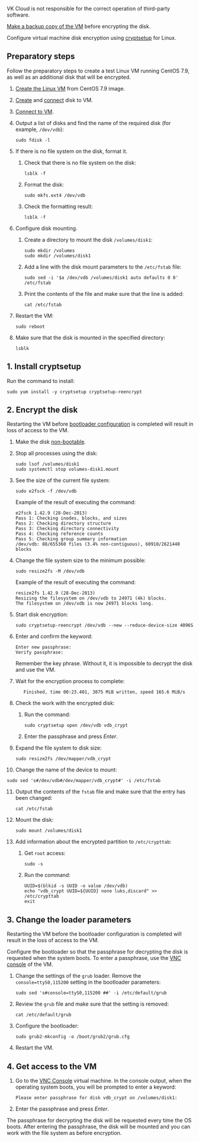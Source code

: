 <err>

VK Cloud is not responsible for the correct operation of third-party software.

[Make a backup copy of the VM](/en/storage/backups/service-management/create-backup-copy) before encrypting the disk.

</err>

Configure virtual machine disk encryption using [cryptsetup](https://manpages.ubuntu.com/manpages/trusty/man8/cryptsetup.8.html) for Linux.

## Preparatory steps

Follow the preparatory steps to create a test Linux VM running CentOS 7.9, as well as an additional disk that will be encrypted.

1. [Create the Linux VM](../../service-management/vm/vm-create) from CentOS 7.9 image.
2. [Create](../../service-management/volumes#create_disk) and [connect](../../service-management/volumes#mount_disk) disk to VM.
3. [Connect to VM](../../service-management/vm/vm-connect/vm-connect-nix).
4. Output a list of disks and find the name of the required disk (for example, `/dev/vdb`):

   ```console
   sudo fdisk -l 
   ```

5. If there is no file system on the disk, format it.

   1. Check that there is no file system on the disk:

      ```console
      lsblk -f
      ```

   2. Format the disk:

      ```console
      sudo mkfs.ext4 /dev/vdb
      ```

   3. Check the formatting result:

      ```console
      lsblk -f
      ```

6. Configure disk mounting.

   1. Create a directory to mount the disk `/volumes/disk1`:

      ```console
      sudo mkdir /volumes
      sudo mkdir /volumes/disk1
      ```

   2. Add a line with the disk mount parameters to the `/etc/fstab` file:

      ```console
      sudo sed -i '$a /dev/vdb /volumes/disk1 auto defaults 0 0' /etc/fstab
      ```

   3. Print the contents of the file and make sure that the line is added:

      ```console
      cat /etc/fstab
      ```

7. Restart the VM:

   ```console
   sudo reboot
   ```

8. Make sure that the disk is mounted in the specified directory:

   ```console
   lsblk
   ```

## 1. Install cryptsetup

Run the command to install:

```console
sudo yum install -y cryptsetup cryptsetup-reencrypt
```

## 2. Encrypt the disk

<err>

Restarting the VM before [bootloader configuration](#3_change_the_loader_parameters) is completed will result in loss of access to the VM.

</err>

1. Make the disk [non-bootable](../../service-management/volumes#replacing_root_disk).
2. Stop all processes using the disk:

   ```console
   sudo lsof /volumes/disk1
   sudo systemctl stop volumes-disk1.mount
   ```

3. See the size of the current file system:

   ```console
   sudo e2fsck -f /dev/vdb
   ```

   Example of the result of executing the command:

   ```console
   e2fsck 1.42.9 (28-Dec-2013)
   Pass 1: Checking inodes, blocks, and sizes
   Pass 2: Checking directory structure
   Pass 3: Checking directory connectivity
   Pass 4: Checking reference counts
   Pass 5: Checking group summary information
   /dev/vdb: 88/655360 files (3.4% non-contiguous), 60910/2621440 blocks
   ```

4. Change the file system size to the minimum possible:

   ```console
   sudo resize2fs -M /dev/vdb
   ```

   Example of the result of executing the command:

   ```console
   resize2fs 1.42.9 (28-Dec-2013)
   Resizing the filesystem on /dev/vdb to 24971 (4k) blocks.
   The filesystem on /dev/vdb is now 24971 blocks long.
   ```

5. Start disk encryption:

   ```console
   sudo cryptsetup-reencrypt /dev/vdb --new --reduce-device-size 4096S
   ```

6. Enter and confirm the keyword:

   ```console
   Enter new passphrase:
   Verify passphrase:
   ```

   <warn>

   Remember the key phrase. Without it, it is impossible to decrypt the disk and use the VM.

   </warn>

7. Wait for the encryption process to complete:

   ```console
      Finished, time 00:23.401, 3875 MiB written, speed 165.6 MiB/s
   ```

8. Check the work with the encrypted disk:

   1. Run the command:

      ```console
      sudo cryptsetup open /dev/vdb vdb_crypt
      ```

   2. Enter the passphrase and press *Enter*.

9. Expand the file system to disk size:

   ```console
   sudo resize2fs /dev/mapper/vdb_crypt
   ```

10. Change the name of the device to mount:

   ```console
   sudo sed 's#/dev/vdb#/dev/mapper/vdb_crypt#' -i /etc/fstab
   ```

11. Output the contents of the `fstab` file and make sure that the entry has been changed:

      ```console
      cat /etc/fstab
      ```

12. Mount the disk:

      ```console
      sudo mount /volumes/disk1
      ```

13. Add information about the encrypted partition to `/etc/crypttab`:

      1. Get `root` access:

         ```console
         sudo -s
         ```

      2. Run the command:

         ```console
         UUID=$(blkid -s UUID -o value /dev/vdb)
         echo "vdb_crypt UUID=${UUID} none luks,discard" >> /etc/crypttab
         exit
         ```

## 3. Change the loader parameters

<err>

Restarting the VM before the bootloader configuration is completed will result in the loss of access to the VM.

</err>

Configure the bootloader so that the passphrase for decrypting the disk is requested when the system boots. To enter a passphrase, use the [VNC console](../../service-management/vm/vm-console#the_vnc_console) of the VM.

1. Change the settings of the `grub` loader. Remove the `console=ttyS0,115200` setting in the bootloader parameters:

   ```console
   sudo sed 's#console=ttyS0,115200 ##' -i /etc/default/grub
   ```

2. Review the `grub` file and make sure that the setting is removed:

   ```console
   cat /etc/default/grub
   ```

3. Configure the bootloader:

   ```console
   sudo grub2-mkconfig -o /boot/grub2/grub.cfg
   ```

4. Restart the VM.

## 4. Get access to the VM

1. Go to the [VNC Console](../../service-management/vm/vm-console#the_vnc_console) virtual machine. In the console output, when the operating system boots, you will be prompted to enter a keyword:

   ```console
   Please enter passphrase for disk vdb_crypt on /volumes/disk1:
   ```

2. Enter the passphrase and press *Enter*.

The passphrase for decrypting the disk will be requested every time the OS boots. After entering the passphrase, the disk will be mounted and you can work with the file system as before encryption.
